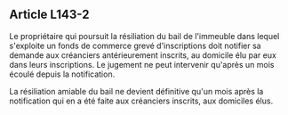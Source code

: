 Article L143-2
----
Le propriétaire qui poursuit la résiliation du bail de l'immeuble dans lequel
s'exploite un fonds de commerce grevé d'inscriptions doit notifier sa demande
aux créanciers antérieurement inscrits, au domicile élu par eux dans leurs
inscriptions. Le jugement ne peut intervenir qu'après un mois écoulé depuis la
notification.

La résiliation amiable du bail ne devient définitive qu'un mois après la
notification qui en a été faite aux créanciers inscrits, aux domiciles élus.
